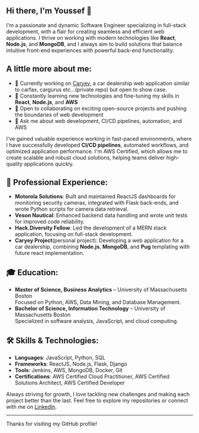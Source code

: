 ## Hi there, I'm Youssef 👋

I'm a passionate and dynamic Software Engineer specializing in full-stack development, with a flair for creating seamless and efficient web applications. I thrive on working with modern technologies like **React**, **Node.js**, and **MongoDB**, and I always aim to build solutions that balance intuitive front-end experiences with powerful back-end functionality.

## A little more about me:
- 🔭 Currently working on [Caryey](#), a car dealership web application similar to carfax, cargurus etc...(private repo) but open to show case.
- 🌱 Constantly learning new technologies and fine-tuning my skills in **React**, **Node.js**, and **AWS**
- 👯 Open to collaborating on exciting open-source projects and pushing the boundaries of web development
- 💬 Ask me about web development, CI/CD pipelines, automation, and AWS

I've gained valuable experience working in fast-paced environments, where I have successfully developed **CI/CD pipelines**, automated workflows, and optimized application performance. I'm AWS Certified, which allows me to create scalable and robust cloud solutions, helping teams deliver high-quality applications quickly.

## 💼 Professional Experience:
- **Motorola Solutions**: Built and maintained ReactJS dashboards for monitoring security cameras, integrated with Flask back-ends, and wrote Python scripts for camera data retrieval.
- **Veson Nautical**: Enhanced backend data handling and wrote unit tests for improved code reliability.
- **Hack.Diversity Fellow**: Led the development of a MERN stack application, focusing on full-stack development.
- **Caryey Project**(personal project): Developing a web application for a car dealership, combining **Node.js**, **MongoDB**, and **Pug** templating with future react implementation.

## 🎓 Education:
- **Master of Science, Business Analytics** – University of Massachusetts Boston  
  Focused on Python, AWS, Data Mining, and Database Management.
- **Bachelor of Science, Information Technology** – University of Massachusetts Boston  
  Specialized in software analysis, JavaScript, and cloud computing.

## 🛠️ Skills & Technologies:
- **Languages**: JavaScript, Python, SQL
- **Frameworks**: ReactJS, Node.js, Flask, Django
- **Tools**: Jenkins, AWS, MongoDB, Docker, Git
- **Certifications**: AWS Certified Cloud Practitioner, AWS Certified Solutions Architect, AWS Certified Developer

Always striving for growth, I love tackling new challenges and making each project better than the last. Feel free to explore my repositories or connect with me on [LinkedIn](https://www.linkedin.com/in/yfannichi/).

---

Thanks for visiting my GitHub profile!
